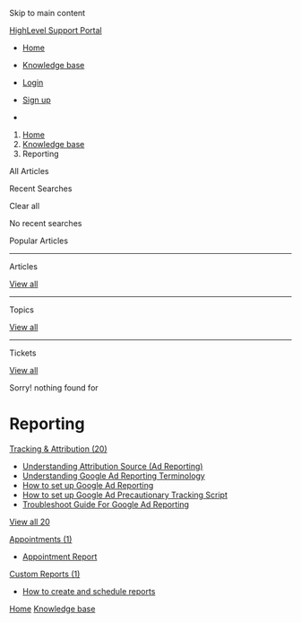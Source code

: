 Skip to main content

[ HighLevel Support Portal ](https://help.gohighlevel.com)

  * [ Home ](/support/home)
  * [ Knowledge base ](/support/solutions)

  * [Login](/support/login)
  * [Sign up](/support/signup)
  * 

  1. [Home](/support/home)
  2. [Knowledge base](/support/solutions)
  3. Reporting

All  Articles 

Recent Searches

Clear all

No recent searches

Popular Articles

* * *

Articles

[View all](/support/search/solutions)

* * *

Topics

[View all](/support/search/topics)

* * *

Tickets

[View all](/support/search/tickets)

Sorry! nothing found for   

# Reporting

[ Tracking & Attribution (20)](/support/solutions/folders/48000672285)

  * [Understanding Attribution Source (Ad Reporting)](/support/solutions/articles/48001219997-understanding-attribution-source-ad-reporting-)
  * [Understanding Google Ad Reporting Terminology](/support/solutions/articles/48001219241-understanding-google-ad-reporting-terminology)
  * [How to set up Google Ad Reporting](/support/solutions/articles/48001219312-how-to-set-up-google-ad-reporting)
  * [How to set up Google Ad Precautionary Tracking Script](/support/solutions/articles/48001219356-how-to-set-up-google-ad-precautionary-tracking-script)
  * [Troubleshoot Guide For Google Ad Reporting](/support/solutions/articles/48001219996-troubleshoot-guide-for-google-ad-reporting)

[View all 20](/support/solutions/folders/48000672285)

[ Appointments (1)](/support/solutions/folders/48000676988)

  * [Appointment Report](/support/solutions/articles/48001173728-appointment-report)

[ Custom Reports (1)](/support/solutions/folders/155000000927)

  * [How to create and schedule reports](/support/solutions/articles/155000003965-how-to-create-and-schedule-reports)

[Home](/support/home) [Knowledge base](/support/solutions)
